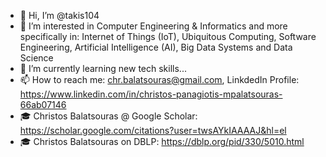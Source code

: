 - 👋 Hi, I’m @takis104
- 👀 I’m interested in Computer Engineering & Informatics and more specifically in: Internet of Things (IoT), Ubiquitous Computing, Software Engineering, Artificial Intelligence (AI), Big Data Systems and Data Science
- 🌱 I’m currently learning new tech skills...
- 📫 How to reach me: chr.balatsouras@gmail.com, LinkdedIn Profile: https://www.linkedin.com/in/christos-panagiotis-mpalatsouras-66ab07146
- 🎓 Christos Balatsouras @ Google Scholar: https://scholar.google.com/citations?user=twsAYkIAAAAJ&hl=el
- 🎓 Christos Balatsouras on DBLP: https://dblp.org/pid/330/5010.html

<!---
takis104/takis104 is a ✨ special ✨ repository because its `README.md` (this file) appears on your GitHub profile.
You can click the Preview link to take a look at your changes.
--->
